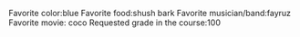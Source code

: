 Favorite color:blue 
Favorite food:shush bark 
Favorite musician/band:fayruz 
Favorite movie: coco
Requested grade in the course:100 
